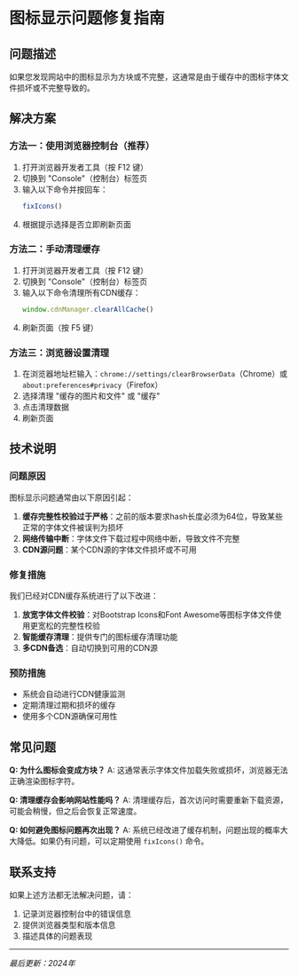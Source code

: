 # 图标显示问题修复指南

## 问题描述

如果您发现网站中的图标显示为方块或不完整，这通常是由于缓存中的图标字体文件损坏或不完整导致的。

## 解决方案

### 方法一：使用浏览器控制台（推荐）

1. 打开浏览器开发者工具（按 F12 键）
2. 切换到 "Console"（控制台）标签页
3. 输入以下命令并按回车：
   ```javascript
   fixIcons()
   ```
4. 根据提示选择是否立即刷新页面

### 方法二：手动清理缓存

1. 打开浏览器开发者工具（按 F12 键）
2. 切换到 "Console"（控制台）标签页
3. 输入以下命令清理所有CDN缓存：
   ```javascript
   window.cdnManager.clearAllCache()
   ```
4. 刷新页面（按 F5 键）

### 方法三：浏览器设置清理

1. 在浏览器地址栏输入：`chrome://settings/clearBrowserData`（Chrome）或 `about:preferences#privacy`（Firefox）
2. 选择清理 "缓存的图片和文件" 或 "缓存"
3. 点击清理数据
4. 刷新页面

## 技术说明

### 问题原因

图标显示问题通常由以下原因引起：

1. **缓存完整性校验过于严格**：之前的版本要求hash长度必须为64位，导致某些正常的字体文件被误判为损坏
2. **网络传输中断**：字体文件下载过程中网络中断，导致文件不完整
3. **CDN源问题**：某个CDN源的字体文件损坏或不可用

### 修复措施

我们已经对CDN缓存系统进行了以下改进：

1. **放宽字体文件校验**：对Bootstrap Icons和Font Awesome等图标字体文件使用更宽松的完整性校验
2. **智能缓存清理**：提供专门的图标缓存清理功能
3. **多CDN备选**：自动切换到可用的CDN源

### 预防措施

- 系统会自动进行CDN健康监测
- 定期清理过期和损坏的缓存
- 使用多个CDN源确保可用性

## 常见问题

**Q: 为什么图标会变成方块？**
A: 这通常表示字体文件加载失败或损坏，浏览器无法正确渲染图标字符。

**Q: 清理缓存会影响网站性能吗？**
A: 清理缓存后，首次访问时需要重新下载资源，可能会稍慢，但之后会恢复正常速度。

**Q: 如何避免图标问题再次出现？**
A: 系统已经改进了缓存机制，问题出现的概率大大降低。如果仍有问题，可以定期使用 `fixIcons()` 命令。

## 联系支持

如果上述方法都无法解决问题，请：

1. 记录浏览器控制台中的错误信息
2. 提供浏览器类型和版本信息
3. 描述具体的问题表现

---

*最后更新：2024年*
